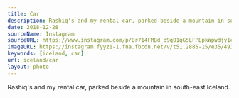 ```yaml
---
title: Car
description: Rashiq's and my rental car, parked beside a mountain in south-east Iceland.
date: 2018-12-28
sourceName: Instagram
sourceURL: https://www.instagram.com/p/Br714FMBd_o9gO1gG5LFPEpkWpwdjy1e086QQM0/
imageURL: https://instagram.fyyz1-1.fna.fbcdn.net/v/t51.2885-15/e35/49385858_352962435530197_495516608706161432_n.jpg?_nc_ht=instagram.fyyz1-1.fna.fbcdn.net&_nc_cat=101&_nc_ohc=OsYsek0OM3kAX-0f6s1&tp=1&oh=ec2aea46262b0abaf0d0a97aa68ae27b&oe=6013CD17
keywords: [iceland, car]
url: iceland/car
layout: photo
---
```


Rashiq's and my rental car, parked beside a mountain in south-east Iceland.
